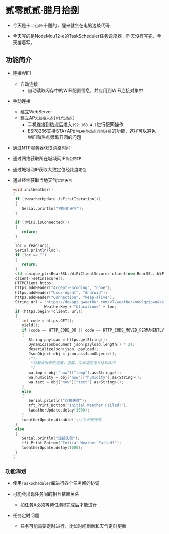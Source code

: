 # 贰零贰贰·腊月拾捌

- 今天是十二点四十醒的，醒来就坐在电脑边敲代码

- 今天写的是NodeMcu12-e的TaskScheduler任务调度器，昨天没有写完，今天接着写。

## 功能简介

- 连接WIFI
  - 自动连接
    - 自动读取闪存中的WiFi配置信息，并应用到WiFi连接对象中

- 手动连接
  - 建立WebServer
  - 建立AP```无线接入点[Wifi热点]```
    - 手机连接到热点后进入```192.168.4.1```进行配网操作
    - ESP8266支持STA+AP```即WLAN与热点同时开启```的功能，这样可以避免WiFi和热点频繁开闭的问题
- 通过NTP服务器获取网络时间

- 通过网络获取所在城域网IP```伪公网IP```
  
- 通过城域网IP获取大致定位经纬度```定位```

- 通过经纬获取当地天气```实时天气```

  ```c++
  void initWeather()
  {
   if (tweatherUpdate.isFirstIteration())
   {
      Serial.println("初始化天气");
   }
  
   if (!WiFi.isConnected())
   {
      return;
   }
  
   loc = readLoc();
   Serial.println(loc);
   if (loc == "")
   {
      return;
   }
   std::unique_ptr<BearSSL::WiFiClientSecure> client(new BearSSL::WiFiClientSecure);
   client->setInsecure();
   HTTPClient https;
   https.addHeader("Accept-Encoding", "none");
   https.addHeader("User-Agent", "Android");
   https.addHeader("Connection", "keep-alive");
   String url = "https://devapi.qweather.com/v7/weather/now?gzip=n&key=" +
                WeatherKey + "&location=" + loc;
   if (https.begin(*client, url))
   {
      int code = https.GET();
      yield();
      if (code == HTTP_CODE_OK || code == HTTP_CODE_MOVED_PERMANENTLY)
      {
         String payload = https.getString();
         DynamicJsonDocument json(payload.length() * 2);
         deserializeJson(json, payload);
         JsonObject obj = json.as<JsonObject>();
         /**
          *将解析出来的温度，湿度，文本描述存入结构体中
          */
         wa.tmp = obj["now"]["temp"].as<String>();
         wa.humidity = obj["now"]["humidity"].as<String>();
         wa.text = obj["now"]["text"].as<String>();
      }
      else
      {
         Serial.println("连接失败");
         tft_Print_Bottom("Initial Weather Failed!");
         tweatherUpdate.delay(1000);
      }
      tweatherUpdate.disable();//关闭该任务
   }
   else
   {
      Serial.println("连接失败");
      tft_Print_Bottom("Initial Weather Failed!");
      tweatherUpdate.delay(1000);
   }
  }
  ```

### 功能规划

- 使用```TaskScheduler```库进行各个任务间的协调

- 可能会出现任务间的相互依赖关系

  - 如任务A必须等待任务B完成后才能进行

- 任务定时问题

  - 任务可能需要定时进行，比如时间刷新和天气定时更新
